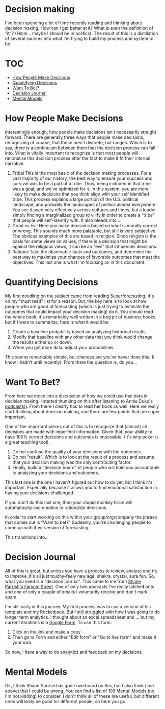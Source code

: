 # Decision making

I've been spending a lot of time recently reading and thinking about decision making.  How can I get better at it?  What is even the definition of "it"?  (Hmm... maybe I should be in politics).  The result of this is a distillation of several sources into what I'm trying to build my process and system to be.

# TOC
*  [How People Make Decisions](https://github.com/jotpowers/Personal-Growth/blob/master/decision-making.md#how-people-make-decisions)
*  [Quantifying Decisions](https://github.com/jotpowers/Personal-Growth/blob/master/decision-making.md#quantifying-decisions)
*  [Want To Bet?](https://github.com/jotpowers/Personal-Growth/blob/master/decision-making.md#want-to-bet)
*  [Decision Journal](https://github.com/jotpowers/Personal-Growth/blob/master/decision-making.md#decision-journal)
*  [Mental Models](https://github.com/jotpowers/Personal-Growth/blob/master/decision-making.md#mental-models)

# How People Make Decisions

Interestingly enough, how people make decisions isn't necessarily straight forward.  There are generally three ways that people make decisions, recognizing of course, that these aren't discrete, but ranges.  Which is to say, there is a continuium between them that the decision process can fall into.  What is vitally important to recognize is that most people will rationalize this decision process after the fact to make it fit their internal narrative.

1. Tribal
  This is the most basic of the decision making processes.  For a vast majority of our history, the best way to ensure your success and survival was to be a part of a tribe.  Thus, being included in that tribe was a goal, and we've optimized for it.  In this system, you are more likely to make decisions that you think align with your self identified tribe.  This process explains a large portion of the U.S. political landscape, and probably the landscapes of politics almost everywhere.  You see it used very effectively across cultures and times, but a leader simply finding a marginalized group to vilify in order to create a "tribe" that people will self-identify with.  It also bleeds into ...
2. Good vs Evil
  Here you make decisions based on what is morally correct or wrong.  This sounds much more palatable, but still is very subjective.  The obvious examples of this are based in religion.  Since religion is the basis for some views on values, if there is a decision that might be against the religious views, it can be an "evil" that influences decisions.
3. Rational
  Take the observable facts and outcomes, and determine the best way to maximize your chances of favorable outcomes that meet the objectives.  This last one is what I'm focusing on in this document.

# Quantifying Decisions

My first noodling on the subject came from reading [Superforecasting](books.md#Superforecasting).  It's on my "must read" list for a reason.  But, the key here is to look at how people who are good at forecasting (which is just trying to estimate the outcomes that could impact your decision making) do it.  You should read the whole book, it's remarkably well written in a bog pit of business books, but if I were to summarize, here is what it would be:

1. Create a baseline probability based on analyzing historical results.  
2. Modify that baseline with any other data that you think would change the results either up or down.
3. When you get more data, adjust your probabilities.

This seems remarkably simple, but chances are you've never done this.  (I know I hadn't until recently).  From there the question is, do you...

# Want To Bet?

From here we move into a discussion of how we could use that data in decision making.  I started thunking on this after listening to Annie Duke's [podcast](podcasts.md#annieduke1)[(s)](podcasts.md#annieduke2).  From there I clearly had to read her book as well.  Here we really start thinking about decision making, and there are few points that are super important.

One of the important pieces out of this is to recognize that (almost) all decisions are made with imperfect information.   Given that, your ability to have 100% correct decisions and outcomes is impossible.  (It's why poker is a great teaching tool).

1. Do not confuse the quality of your decisions with the outcomes.
2. Do not "result".  Which is to look at the result of a process and assume that your decision making was the only contributing factor.
3. Finally, build a "decision board" of people who will hold you accountable to analyzing your decisions and outcomes.

This last one is the one I haven't figured out how to do yet, but I think it's important.  Especially because it allows you to find emotional satisfaction in having your decisions challenged.

If you don't do this last one, then your stupid monkey brain will automatically use emotion to rationalize decisions.

In order to start working on this within your group/org/company the phrase that comes out is "Want to bet?"  Suddenly, you're challenging people to come up with their version of forecasting.

This transitions into...

# Decision Journal

All of this is great, but unless you have a process to review, analyze and try to improve, it's all just touchy-feely new age, shakra, crystal, aura fun.  So, what you need is a "decision journal".  This came to me from [Shane Parrish's Farnam Street](https://fs.blog/2014/02/decision-journal/).  One of only two podcasts I've really latched onto and one of only a couple of emails I voluntarily receive and don't mark spam.

I'm still early in this journey.  My first process was to use a version of his template and my [Rocketbook](https://getrocketbook.com).  But I still struggled with how I was going to do longer term analytics.   I thought about an excel spreadsheet and ... but my current iterations is a [Google Form](https://docs.google.com/forms/d/1UzjtdeQo8oO-jCzDoAvJJ9pVJUqH7q7OXNAmP8Kk_pY/copy).  To use this form:

  1. Click on the link and make a copy
  2. Then go to Form and either "Edit form" or "Go to live form" and make it  your own.

So now, I have a way to do analytics and feedback on my decisions.

# Mental Models

Ok, I think Shane Parrish has gone overboard on this, but I also think (see above) that I could be wrong.  You can find a list of [109 Mental Models](https://fs.blog/mental-models/) (no, I'm not kidding) to consider.  I don't think all of these are useful, but different ones will likely be good for different people, so here you go.


